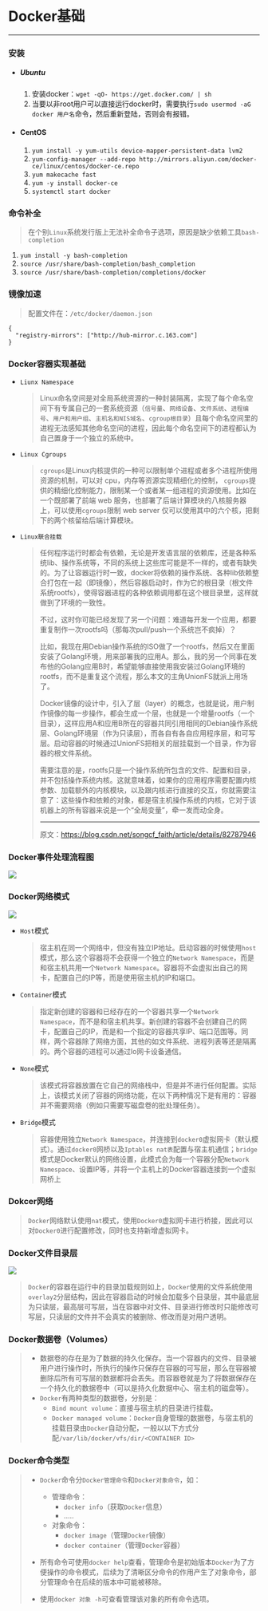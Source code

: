 # Docker基础

---

### 安装

- ##### Ubuntu

  1. 安装docker：`wget -qO- https://get.docker.com/ | sh`
  2. 当要以非root用户可以直接运行docker时，需要执行`sudo usermod -aG docker 用户名`命令，然后重新登陆，否则会有报错。

- #### CentOS

  1. `yum install -y yum-utils device-mapper-persistent-data lvm2`
  2. `yum-config-manager --add-repo http://mirrors.aliyun.com/docker-ce/linux/centos/docker-ce.repo`
  3. `yum makecache fast`
  4. `yum -y install docker-ce`
  5. `systemctl start docker`

### 命令补全

> 在个别`Linux`系统发行版上无法补全命令子选项，原因是缺少依赖工具`bash-completion`

1. `yum install -y bash-completion`
2. `source /usr/share/bash-completion/bash_completion`
3. `source /usr/share/bash-completion/completions/docker`

### 镜像加速

> 配置文件在：`/etc/docker/daemon.json`

```shell
{
  "registry-mirrors": ["http://hub-mirror.c.163.com"]
}
```

### Docker容器实现基础

- `Liunx Namespace`

  > Linux命名空间是对全局系统资源的一种封装隔离，实现了每个命名空间下有专属自己的一套系统资源（`信号量`、`网络设备`、`文件系统`、`进程编号`、`用户和用户组`、`主机名和NIS域名`、`cgroup根目录`）且每个命名空间里的进程无法感知其他命名空间的进程，因此每个命名空间下的进程都认为自己置身于一个独立的系统中。

- `Linux Cgroups`

  > `cgroups`是Linux内核提供的一种可以限制单个进程或者多个进程所使用资源的机制，可以对 cpu，内存等资源实现精细化的控制， `cgroups`提供的精细化控制能力，限制某一个或者某一组进程的资源使用。比如在一个既部署了前端 web 服务，也部署了后端计算模块的八核服务器上，可以使用`cgroups`限制 web server 仅可以使用其中的六个核，把剩下的两个核留给后端计算模块。

- `Linux联合挂载`

  > 任何程序运行时都会有依赖，无论是开发语言层的依赖库，还是各种系统lib、操作系统等，不同的系统上这些库可能是不一样的，或者有缺失的。为了让容器运行时一致，docker将依赖的操作系统、各种lib依赖整合打包在一起（即镜像），然后容器启动时，作为它的根目录（根文件系统rootfs），使得容器进程的各种依赖调用都在这个根目录里，这样就做到了环境的一致性。
  >
  > 不过，这时你可能已经发现了另一个问题：难道每开发一个应用，都要重复制作一次rootfs吗（那每次pull/push一个系统岂不疯掉）？
  >
  > 比如，我现在用Debian操作系统的ISO做了一个rootfs，然后又在里面安装了Golang环境，用来部署我的应用A。那么，我的另一个同事在发布他的Golang应用B时，希望能够直接使用我安装过Golang环境的rootfs，而不是重复这个流程，那么本文的主角UnionFS就派上用场了。
  >
  > Docker镜像的设计中，引入了层（layer）的概念，也就是说，用户制作镜像的每一步操作，都会生成一个层，也就是一个增量rootfs（一个目录），这样应用A和应用B所在的容器共同引用相同的Debian操作系统层、Golang环境层（作为只读层），而各自有各自应用程序层，和可写层。启动容器的时候通过UnionFS把相关的层挂载到一个目录，作为容器的根文件系统。
  >
  > 需要注意的是，rootfs只是一个操作系统所包含的文件、配置和目录，并不包括操作系统内核。这就意味着，如果你的应用程序需要配置内核参数、加载额外的内核模块，以及跟内核进行直接的交互，你就需要注意了：这些操作和依赖的对象，都是宿主机操作系统的内核，它对于该机器上的所有容器来说是一个“全局变量”，牵一发而动全身。
  >
  > ---
  >
  > 原文：https://blog.csdn.net/songcf_faith/article/details/82787946 

### Docker事件处理流程图

![](./images/docker_event.png)

### Docker网络模式

![](./images/docker_network_mode.png)

- `Host`模式

  > 宿主机在同一个网络中，但没有独立IP地址。启动容器的时候使用`host`模式，那么这个容器将不会获得一个独立的`Network Namespace`，而是和宿主机共用一个`Network Namespace`。容器将不会虚拟出自己的网卡，配置自己的IP等，而是使用宿主机的IP和端口。

- `Container`模式

  > 指定新创建的容器和已经存在的一个容器共享一个`Network Namespace`，而不是和宿主机共享。新创建的容器不会创建自己的网卡，配置自己的IP，而是和一个指定的容器共享IP、端口范围等。同样，两个容器除了网络方面，其他的如文件系统、进程列表等还是隔离的。两个容器的进程可以通过lo网卡设备通信。

- `None`模式

  > 该模式将容器放置在它自己的网络栈中，但是并不进行任何配置。实际上，该模式关闭了容器的网络功能，在以下两种情况下是有用的：容器并不需要网络（例如只需要写磁盘卷的批处理任务）。

- `Bridge`模式

  > 容器使用独立`Network Namespace`，并连接到`docker0`虚拟网卡（默认模式）。通过`docker0`网桥以及`Iptables nat表`配置与宿主机通信；`bridge`模式是Docker默认的网络设置，此模式会为每一个容器分配`Network Namespace`、设置IP等，并将一个主机上的Docker容器连接到一个虚拟网桥上

### Dokcer网络

> `Docker`网络默认使用`nat`模式，使用`Docker0`虚拟网卡进行桥接，因此可以对`Docker0`进行配置修改，同时也支持新增虚拟网卡。

### Docker文件目录层

![](./images/docker_volumes.png)

> `Docker`的容器在运行中的目录加载规则如上，`Docker`使用的文件系统使用`overlay2`分层结构，因此在容器启动的时候会加载多个目录层，其中最底层为只读层，最高层可写层，当在容器中对文件、目录进行修改时只能修改可写层，只读层的文件并不会真实的被删除、修改而是对用户透明。

### Docker数据卷（Volumes）

> - 数据卷的存在是为了数据的持久化保存。当一个容器内的文件、目录被用户进行操作时，所执行的操作只保存在容器的可写层，那么在容器被删除后所有可写层的数据都将会丢失。而容器卷就是为了将数据保存在一个持久化的数据卷中（可以是持久化数据中心、宿主机的磁盘等）。
> - `Docker`有两种类型的数据卷，分别是：
>   - `Bind mount volume`：直接与宿主机的目录进行挂载。
>   - `Docker managed volume`：`Docker`自身管理的数据卷，与宿主机的挂载目录由`Docker`自动分配，一般以以下方式分配`/var/lib/docker/vfs/dir/<CONTAINER ID>`

### Docker命令类型

> - `Docker`命令分`Docker管理命令`和`Docker对象命令`，如：
>   - 管理命令：
>     - `docker info`（获取`Docker`信息）
>     - .....
>   - 对象命令：
>     - `docker image`（管理`Docker`镜像）
>     - `docker container`（管理`Docker`容器）
>
> - 所有命令可使用`docker help`查看，管理命令是初始版本`Docker`为了方便操作的命令模式，后续为了清晰区分命令的作用产生了对象命令，部分管理命令在后续的版本中可能被移除。
>
> - 使用`docker 对象 -h`可查看管理该对象的所有命令选项。
